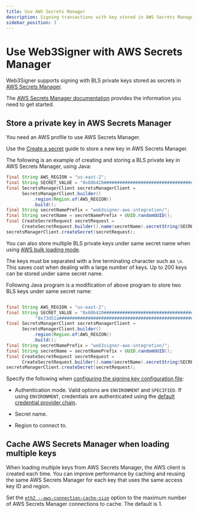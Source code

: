 ```yaml
---
title: Use AWS Secrets Manager
description: Signing transactions with key stored in AWS Secrets Manager
sidebar_position: 3
---
```


# Use Web3Signer with AWS Secrets Manager

Web3Signer supports signing with BLS private keys stored as secrets in [AWS Secrets Manager](https://aws.amazon.com/secrets-manager/).

The [AWS Secrets Manager documentation](https://docs.aws.amazon.com/secretsmanager/latest/userguide/intro.html) provides the information you need to get started.

## Store a private key in AWS Secrets Manager

You need an AWS profile to use AWS Secrets Manager.

Use the [Create a secret](https://docs.aws.amazon.com/secretsmanager/latest/userguide/manage_create-basic-secret.html) guide to store a new key in AWS Secrets Manager.

The following is an example of creating and storing a BLS private key in AWS Secrets Manager, using Java:

```java
final String AWS_REGION = "us-east-2";
final String SECRET_VALUE = "0x60b420####################################################25f41d";
final SecretsManagerClient secretsManagerClient =
      SecretsManagerClient.builder()
          .region(Region.of(AWS_REGION))
          .build();
final String secretNamePrefix = "web3signer-aws-integration/";
final String secretName = secretNamePrefix + UUID.randomUUID();
final CreateSecretRequest secretRequest =
      CreateSecretRequest.builder().name(secretName).secretString(SECRET_VALUE).build();
secretsManagerClient.createSecret(secretRequest);
```

You can also store multiple BLS private keys under same secret name when using [AWS bulk loading mode](../Use-Signing-Keys.md#aws-secrets-manager).

The keys must be separated with a line terminating character such as `\n`. This saves cost when dealing with a large number of keys. Up to 200 keys can be stored under same secret name.

Following Java program is a modification of above program to store two BLS keys under same secret name:

```java

final String AWS_REGION = "us-east-2";
final String SECRET_VALUE = "0x60b420####################################################25f41d\n" +
           "0x73d51a####################################################85aba8";
final SecretsManagerClient secretsManagerClient =
      SecretsManagerClient.builder()
          .region(Region.of(AWS_REGION))
          .build();
final String secretNamePrefix = "web3signer-aws-integration/";
final String secretName = secretNamePrefix + UUID.randomUUID();
final CreateSecretRequest secretRequest =
      CreateSecretRequest.builder().name(secretName).secretString(SECRET_VALUE).build();
secretsManagerClient.createSecret(secretRequest);
```

Specify the following when [configuring the signing key configuration file](../Use-Signing-Keys.md#using-key-configuration-files):

- Authentication mode. Valid options are `ENVIRONMENT` and `SPECIFIED`. If using `ENVIRONMENT`, credentials are authenticated using the [default credential provider chain](https://docs.aws.amazon.com/sdk-for-java/v1/developer-guide/credentials.html#credentials-default).

- Secret name.

- Region to connect to.

## Cache AWS Secrets Manager when loading multiple keys

When loading multiple keys from AWS Secrets Manager, the AWS client is created each time. You can improve performance by caching and reusing the same AWS Secrets Manager for each key that uses the same access key ID and region.

Set the [`eth2 --aws-connection-cache-size`](../../Reference/CLI/CLI-Subcommands.md#aws-connection-cache-size) option to the maximum number of AWS Secrets Manager connections to cache. The default is 1.
